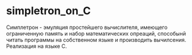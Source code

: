 # simpletron_on_C
Симплетрон - эмуляция простейшего вычислителя, имеющего ограниченную память и набор математических опреаций, способынй читать программы на собственном языке и производить вычилсения. Реализация на языке C.
